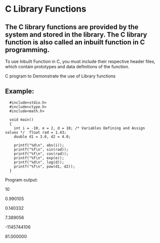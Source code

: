 # C Library Functions

## The C library functions are provided by the system and stored in the library. The C library function is also called an inbuilt function in C programming.

To use Inbuilt Function in C, you must include their respective header files, which contain prototypes and data definitions of the function.

C program to Demonstrate the use of Library functions

## Example:

```text
  #include<stdio.h>
  #include<ctype.h>
  #include<math.h>

  void main()
  {
    int i = -10, e = 2, d = 10; /* Variables Defining and Assign values */  float rad = 1.43;
    double d1 = 3.0, d2 = 4.0;

    printf("%d\n", abs(i));
    printf("%f\n", sin(rad));
    printf("%f\n", cos(rad));
    printf("%f\n", exp(e));
    printf("%d\n", log(d));
    printf("%f\n", pow(d1, d2));    
  }
```

Program output:

10

0.990105

0.140332

7.389056

-1145744106

81.000000

